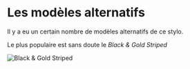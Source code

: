 # Les modèles alternatifs

Il y a eu un certain nombre de modèles alternatifs de ce stylo.

Le plus populaire est sans doute le *Black & Gold Striped*

![Black & Gold Striped](https://cdn11.bigcommerce.com/s-5ko0zosub2/product_images/description/misc%20brands/plat_striped_pocketpen_1.jpg)
